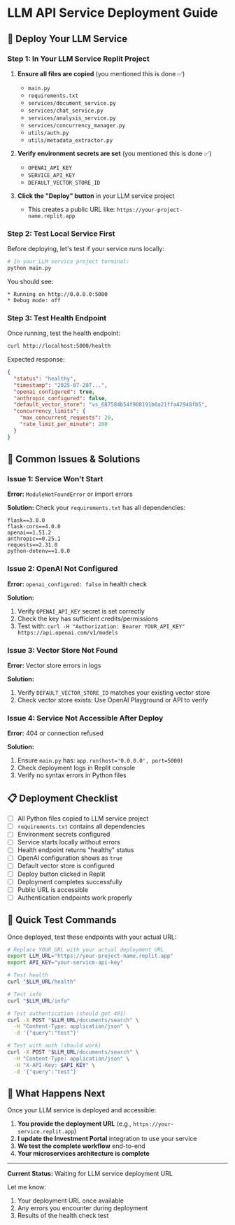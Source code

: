 # LLM API Service Deployment Guide

## 🚀 **Deploy Your LLM Service**

### **Step 1: In Your LLM Service Replit Project**

1. **Ensure all files are copied** (you mentioned this is done ✅)
   - `main.py`
   - `requirements.txt` 
   - `services/document_service.py`
   - `services/chat_service.py`
   - `services/analysis_service.py`
   - `services/concurrency_manager.py`
   - `utils/auth.py`
   - `utils/metadata_extractor.py`

2. **Verify environment secrets are set** (you mentioned this is done ✅)
   - `OPENAI_API_KEY`
   - `SERVICE_API_KEY` 
   - `DEFAULT_VECTOR_STORE_ID`

3. **Click the "Deploy" button** in your LLM service project
   - This creates a public URL like: `https://your-project-name.replit.app`

### **Step 2: Test Local Service First**

Before deploying, let's test if your service runs locally:

```bash
# In your LLM service project terminal:
python main.py
```

You should see:
```
* Running on http://0.0.0.0:5000
* Debug mode: off
```

### **Step 3: Test Health Endpoint**

Once running, test the health endpoint:
```bash
curl http://localhost:5000/health
```

Expected response:
```json
{
  "status": "healthy",
  "timestamp": "2025-07-20T...",
  "openai_configured": true,
  "anthropic_configured": false,
  "default_vector_store": "vs_687584b54f908191b0a21ffa42948fb5",
  "concurrency_limits": {
    "max_concurrent_requests": 20,
    "rate_limit_per_minute": 200
  }
}
```

## 🔧 **Common Issues & Solutions**

### **Issue 1: Service Won't Start**

**Error:** `ModuleNotFoundError` or import errors

**Solution:** Check your `requirements.txt` has all dependencies:
```
flask==3.0.0
flask-cors==4.0.0
openai==1.51.2
anthropic==0.25.1
requests==2.31.0
python-dotenv==1.0.0
```

### **Issue 2: OpenAI Not Configured**

**Error:** `openai_configured: false` in health check

**Solution:** 
1. Verify `OPENAI_API_KEY` secret is set correctly
2. Check the key has sufficient credits/permissions
3. Test with: `curl -H "Authorization: Bearer YOUR_API_KEY" https://api.openai.com/v1/models`

### **Issue 3: Vector Store Not Found**

**Error:** Vector store errors in logs

**Solution:**
1. Verify `DEFAULT_VECTOR_STORE_ID` matches your existing vector store
2. Check vector store exists: Use OpenAI Playground or API to verify

### **Issue 4: Service Not Accessible After Deploy**

**Error:** 404 or connection refused

**Solution:**
1. Ensure `main.py` has: `app.run(host='0.0.0.0', port=5000)`
2. Check deployment logs in Replit console
3. Verify no syntax errors in Python files

## 📋 **Deployment Checklist**

- [ ] All Python files copied to LLM service project
- [ ] `requirements.txt` contains all dependencies
- [ ] Environment secrets configured
- [ ] Service starts locally without errors
- [ ] Health endpoint returns "healthy" status
- [ ] OpenAI configuration shows as `true`
- [ ] Default vector store is configured
- [ ] Deploy button clicked in Replit
- [ ] Deployment completes successfully
- [ ] Public URL is accessible
- [ ] Authentication endpoints work properly

## 🧪 **Quick Test Commands**

Once deployed, test these endpoints with your actual URL:

```bash
# Replace YOUR_URL with your actual deployment URL
export LLM_URL="https://your-project-name.replit.app"
export API_KEY="your-service-api-key"

# Test health
curl "$LLM_URL/health"

# Test info
curl "$LLM_URL/info"

# Test authentication (should get 401)
curl -X POST "$LLM_URL/documents/search" \
  -H "Content-Type: application/json" \
  -d '{"query":"test"}'

# Test with auth (should work)
curl -X POST "$LLM_URL/documents/search" \
  -H "Content-Type: application/json" \
  -H "X-API-Key: $API_KEY" \
  -d '{"query":"test"}'
```

## 🎯 **What Happens Next**

Once your LLM service is deployed and accessible:

1. **You provide the deployment URL** (e.g., `https://your-service.replit.app`)
2. **I update the Investment Portal** integration to use your service
3. **We test the complete workflow** end-to-end
4. **Your microservices architecture is complete**

---

**Current Status:** Waiting for LLM service deployment URL

Let me know:
1. Your deployment URL once available
2. Any errors you encounter during deployment
3. Results of the health check test